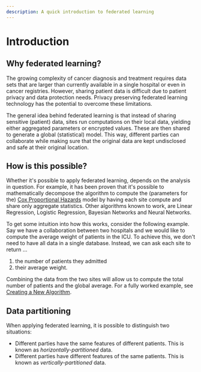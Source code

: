 ```yaml
---
description: A quick introduction to federated learning
---
```


# Introduction

## Why federated learning?

The growing complexity of cancer diagnosis and treatment requires data sets that are larger than currently available in a single hospital or even in cancer registries. However, sharing patient data is difficult due to patient privacy and data protection needs. Privacy preserving federated learning technology has the potential to overcome these limitations.

The general idea behind federated learning is that instead of sharing sensitive \(patient\) data, sites run computations on their local data, yielding either aggregated parameters or encrypted values. These are then shared to generate a global \(statistical\) model. This way, different parties can collaborate while making sure that the original data are kept undisclosed and safe at their original location.

## How is this possible?

Whether it's possible to apply federated learning, depends on the analysis in question. For example, it has been proven that it's possible to mathematically decompose the algorithm to compute the \(parameters for the\) [Cox Proportional Hazards](https://www.ncbi.nlm.nih.gov/pmc/articles/PMC5009917/) model by having each site compute and share only aggregate statistics. Other algorithms known to work, are Linear Regression, Logistic Regression, Bayesian Networks and Neural Networks.

To get some intuition into how this works, consider the following example. Say we have a collaboration between two hospitals and we would like to compute the average weight of patients in the ICU. To achieve this, we don't need to have all data in a single database. Instead, we can ask each site to return ...

1. the number of patients they admitted
2. their average weight.

Combining the data from the two sites will allow us to compute the total number of patients and the global average. For a fully worked example, see [Creating a New Algorithm](../algorithm-development/create-new-algorithm.md#the-mathematical-problem).

## Data partitioning

When applying federated learning, it is possible to distinguish two situations:

* Different parties have the same features of different patients. This is known as _horizontally-partitioned_ data.
* Different parties have different features of the same patients. This is known as _vertically-partitioned_ data.

